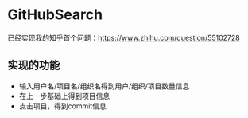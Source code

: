 # GitHubSearch
已经实现我的知乎首个问题：https://www.zhihu.com/question/55102728
## 实现的功能
* 输入用户名/项目名/组织名得到用户/组织/项目数量信息
* 在上一步基础上得到项目信息
* 点击项目，得到commit信息

